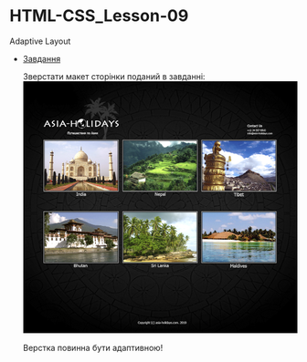 # HTML-CSS_Lesson-09
Adaptive Layout

* [Завдання](https://github.com/AlexeyDolgov/HTML-CSS_Lesson-09/blob/master/HTML-CSS_Lesson-09/task9/)

  Зверстати макет сторінки поданий в завданні:
  ![Asia Holidays][id]
  
  Верстка повинна бути адаптивною!
  
  [id]: https://github.com/AlexeyDolgov/HTML-CSS_Lesson-09/blob/master/HTML-CSS_Lesson-09/task9/AsiaHolidays.jpg "Asia Holidays"
